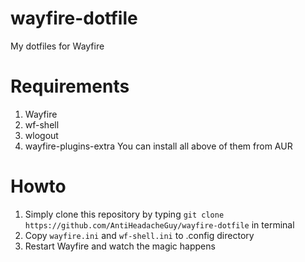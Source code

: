 # wayfire-dotfile
My dotfiles for Wayfire

# Requirements
1. Wayfire
2. wf-shell
3. wlogout
4. wayfire-plugins-extra
You can install all above of them from AUR

# Howto
1. Simply clone this repository by typing ``` git clone https://github.com/AntiHeadacheGuy/wayfire-dotfile ``` in terminal
2. Copy ``` wayfire.ini ``` and ``` wf-shell.ini ``` to .config directory
3. Restart Wayfire and watch the magic happens

